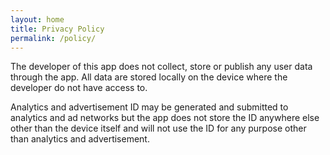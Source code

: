 ```yaml
---
layout: home
title: Privacy Policy
permalink: /policy/
---
```



The developer of this app does not collect, store or publish any user data through the app. All data are stored locally on the device where the developer do not have access to.

Analytics and advertisement ID may be generated and submitted to analytics and ad networks but the app does not store the ID anywhere else other than the device itself and will not use the ID for any purpose other than analytics and advertisement.
